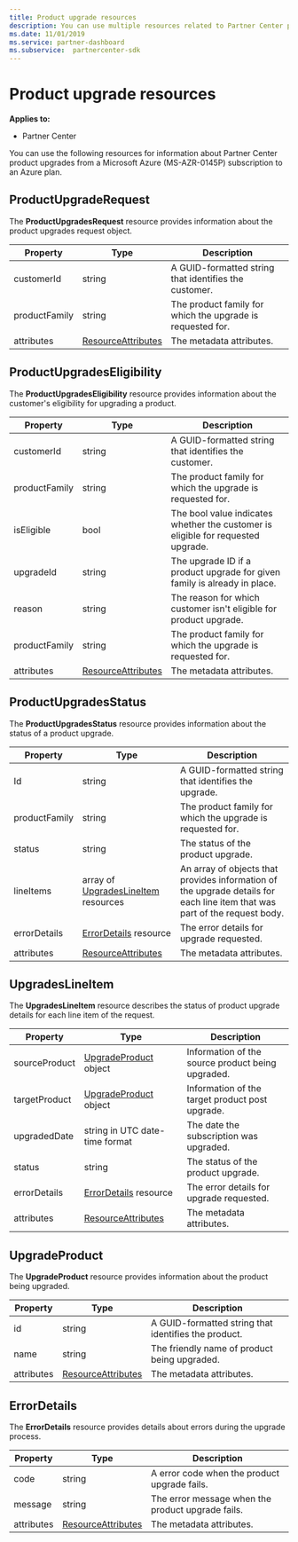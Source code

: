 ```yaml
---
title: Product upgrade resources
description: You can use multiple resources related to Partner Center product upgrades to an Azure plan. These include ProductUpgradeRequest, ProductUpgradesEligibility, ProductUpgradesStatus, UpgradesLineItem, UpgradeProduct and ErrorDetails.
ms.date: 11/01/2019
ms.service: partner-dashboard
ms.subservice:  partnercenter-sdk
---
```


# Product upgrade resources

**Applies to:**

- Partner Center

You can use the following resources for information about Partner Center product upgrades from a Microsoft Azure (MS-AZR-0145P) subscription to an Azure plan.

## ProductUpgradeRequest

The **ProductUpgradesRequest** resource provides information about the product upgrades request object.

| Property      | Type                                                          | Description                                                |
|---------------|---------------------------------------------------------------|------------------------------------------------------------|
| customerId    | string                                                        | A GUID-formatted string that identifies the customer.      |
| productFamily | string                                                        | The product family for which the upgrade is requested for. |
| attributes    | [ResourceAttributes](utility-resources.md#resourceattributes) | The metadata attributes.                                   |

## ProductUpgradesEligibility

The **ProductUpgradesEligibility** resource provides information about the customer's eligibility for upgrading a product.

| Property      | Type                                                          | Description                                                                      |
|---------------|---------------------------------------------------------------|----------------------------------------------------------------------------------|
| customerId    | string                                                        | A GUID-formatted string that identifies the customer.                            |
| productFamily | string                                                        | The product family for which the upgrade is requested for.                       |
| isEligible    | bool                                                          | The bool value indicates whether the customer is eligible for requested upgrade. |
| upgradeId     | string                                                        | The upgrade ID if a product upgrade for given family is already in place.        |
| reason        | string                                                        | The reason for which customer isn't eligible for product upgrade.                |
| productFamily | string                                                        | The product family for which the upgrade is requested for.                       |
| attributes    | [ResourceAttributes](utility-resources.md#resourceattributes) | The metadata attributes.                                                         |

## ProductUpgradesStatus

The **ProductUpgradesStatus** resource provides information about the status of a product upgrade.

| Property | Type   | Description                                          |
|----------|--------|------------------------------------------------------|
| Id       | string | A GUID-formatted string that identifies the upgrade. |
| productFamily       | string                                                         | The product family for which the upgrade is requested for.
| status              | string                                                         | The status of the product upgrade.
| lineItems           | array of [UpgradesLineItem](#upgradeslineitem) resources       | An array of objects that provides information of the upgrade details for each line item that was part of the request body.
| errorDetails        | [ErrorDetails](#errordetails) resource                         | The error details for upgrade requested.
| attributes          | [ResourceAttributes](utility-resources.md#resourceattributes)  | The metadata attributes. |

## UpgradesLineItem

The **UpgradesLineItem** resource describes the status of product upgrade details for each line item of the request.

| Property      | Type                                                          | Description                                       |
|---------------|---------------------------------------------------------------|---------------------------------------------------|
| sourceProduct | [UpgradeProduct](#upgradeproduct) object                      | Information of the source product being upgraded. |
| targetProduct | [UpgradeProduct](#upgradeproduct) object                      | Information of the target product post upgrade.   |
| upgradedDate  | string in UTC date-time format                                | The date the subscription was upgraded.           |
| status        | string                                                        | The status of the product upgrade.                |
| errorDetails  | [ErrorDetails](#errordetails) resource                        | The error details for upgrade requested.          |
| attributes    | [ResourceAttributes](utility-resources.md#resourceattributes) | The metadata attributes.                          |

## UpgradeProduct

The **UpgradeProduct** resource provides information about the product being upgraded.

| Property   | Type                                                          | Description                                          |
|------------|---------------------------------------------------------------|------------------------------------------------------|
| id         | string                                                        | A GUID-formatted string that identifies the product. |
| name       | string                                                        | The friendly name of product being upgraded.         |
| attributes | [ResourceAttributes](utility-resources.md#resourceattributes) | The metadata attributes.                             |

## ErrorDetails

The **ErrorDetails** resource provides details about errors during the upgrade process.

| Property   | Type                                                          | Description                                       |
|------------|---------------------------------------------------------------|---------------------------------------------------|
| code       | string                                                        | A error code when the product upgrade fails.      |
| message    | string                                                        | The error message when the product upgrade fails. |
| attributes | [ResourceAttributes](utility-resources.md#resourceattributes) | The metadata attributes.                          |
